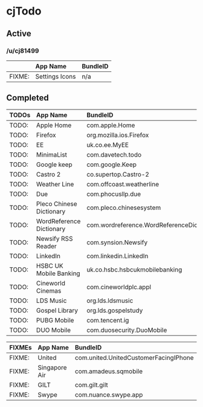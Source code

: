 # cjTodo

## Active

### /u/cj81499

|        | App Name       | BundleID |
| :----- | :------------- | :------- |
| FIXME: | Settings Icons | n/a      |

## Completed

| TODOs | App Name                 | BundleID                                  |
| :---- | :----------------------- | :---------------------------------------- |
| TODO: | Apple Home               | com.apple.Home                            |
| TODO: | Firefox                  | org.mozilla.ios.Firefox                   |
| TODO: | EE                       | uk.co.ee.MyEE                             |
| TODO: | MinimaList               | com.davetech.todo                         |
| TODO: | Google keep              | com.google.Keep                           |
| TODO: | Castro 2                 | co.supertop.Castro-2                      |
| TODO: | Weather Line             | com.offcoast.weatherline                  |
| TODO: | Due                      | com.phocusllp.due                         |
| TODO: | Pleco Chinese Dictionary | com.pleco.chinesesystem                   |
| TODO: | WordReference Dictionary | com.wordreference.WordReferenceDictionary |
| TODO: | Newsify RSS Reader       | com.synsion.Newsify                       |
| TODO: | LinkedIn                 | com.linkedin.LinkedIn                     |
| TODO: | HSBC UK Mobile Banking   | uk.co.hsbc.hsbcukmobilebanking            |
| TODO: | Cineworld Cinemas        | com.cineworldplc.appl                     |
| TODO: | LDS Music                | org.lds.ldsmusic                          |
| TODO: | Gospel Library           | org.lds.gospelstudy                       |
| TODO: | PUBG Mobile              | com.tencent.ig                            |
| TODO: | DUO Mobile               | com.duosecurity.DuoMobile                 |

| FIXMEs | App Name      | BundleID                              |
| :----- | :------------ | :------------------------------------ |
| FIXME: | United        | com.united.UnitedCustomerFacingIPhone |
| FIXME: | Singapore Air | com.amadeus.sqmobile                  |
| FIXME: | GILT          | com.gilt.gilt                         |
| FIXME: | Swype         | com.nuance.swype.app                  |
